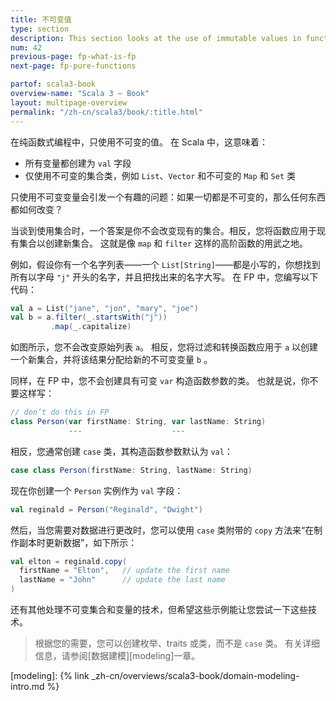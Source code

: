 ```yaml
---
title: 不可变值
type: section
description: This section looks at the use of immutable values in functional programming.
num: 42
previous-page: fp-what-is-fp
next-page: fp-pure-functions

partof: scala3-book
overview-name: "Scala 3 — Book"
layout: multipage-overview
permalink: "/zh-cn/scala3/book/:title.html"
---
```



在纯函数式编程中，只使用不可变的值。
在 Scala 中，这意味着：

- 所有变量都创建为 `val` 字段
- 仅使用不可变的集合类，例如 `List`、`Vector` 和不可变的 `Map` 和 `Set` 类

只使用不可变变量会引发一个有趣的问题：如果一切都是不可变的，那么任何东西都如何改变？

当谈到使用集合时，一个答案是你不会改变现有的集合。相反，您将函数应用于现有集合以创建新集合。
这就是像 `map` 和 `filter` 这样的高阶函数的用武之地。

例如，假设你有一个名字列表——一个 `List[String]`——都是小写的，你想找到所有以字母 `"j"` 开头的名字，并且把找出来的名字大写。
在 FP 中，您编写以下代码：

```scala
val a = List("jane", "jon", "mary", "joe")
val b = a.filter(_.startsWith("j"))
         .map(_.capitalize)
```

如图所示，您不会改变原始列表 `a`。
相反，您将过滤和转换函数应用于 `a` 以创建一个新集合，并将该结果分配给新的不可变变量 `b` 。

同样，在 FP 中，您不会创建具有可变 `var` 构造函数参数的类。
也就是说，你不要这样写：

```scala
// don’t do this in FP
class Person(var firstName: String, var lastName: String)
             ---                    ---
```

相反，您通常创建 `case` 类，其构造函数参数默认为 `val`：

```scala
case class Person(firstName: String, lastName: String)
```

现在你创建一个 `Person` 实例作为 `val` 字段：

```scala
val reginald = Person("Reginald", "Dwight")
```

然后，当您需要对数据进行更改时，您可以使用 `case` 类附带的 `copy` 方法来“在制作副本时更新数据”，如下所示：

```scala
val elton = reginald.copy(
  firstName = "Elton",   // update the first name
  lastName = "John"      // update the last name
)
```

还有其他处理不可变集合和变量的技术，但希望这些示例能让您尝试一下这些技术。

> 根据您的需要，您可以创建枚举、traits 或类，而不是 `case` 类。
> 有关详细信息，请参阅[数据建模][modeling]一章。

[modeling]: {% link _zh-cn/overviews/scala3-book/domain-modeling-intro.md %}
